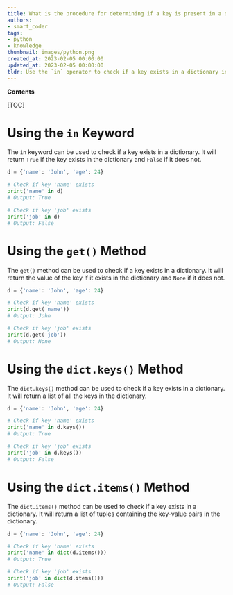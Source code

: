 ```yaml
---
title: What is the procedure for determining if a key is present in a dictionary?
authors:
- smart_coder
tags:
- python
- knowledge
thumbnail: images/python.png
created_at: 2023-02-05 00:00:00
updated_at: 2023-02-05 00:00:00
tldr: Use the `in` operator to check if a key exists in a dictionary in Python.
---
```


**Contents**

[TOC]

# Using the `in` Keyword

The `in` keyword can be used to check if a key exists in a dictionary. It will return `True` if the key exists in the dictionary and `False` if it does not.

```python
d = {'name': 'John', 'age': 24}

# Check if key 'name' exists
print('name' in d)
# Output: True

# Check if key 'job' exists
print('job' in d)
# Output: False
```

# Using the `get()` Method

The `get()` method can be used to check if a key exists in a dictionary. It will return the value of the key if it exists in the dictionary and `None` if it does not.

```python
d = {'name': 'John', 'age': 24}

# Check if key 'name' exists
print(d.get('name'))
# Output: John

# Check if key 'job' exists
print(d.get('job'))
# Output: None
```

# Using the `dict.keys()` Method

The `dict.keys()` method can be used to check if a key exists in a dictionary. It will return a list of all the keys in the dictionary.

```python
d = {'name': 'John', 'age': 24}

# Check if key 'name' exists
print('name' in d.keys())
# Output: True

# Check if key 'job' exists
print('job' in d.keys())
# Output: False
```

# Using the `dict.items()` Method

The `dict.items()` method can be used to check if a key exists in a dictionary. It will return a list of tuples containing the key-value pairs in the dictionary.

```python
d = {'name': 'John', 'age': 24}

# Check if key 'name' exists
print('name' in dict(d.items()))
# Output: True

# Check if key 'job' exists
print('job' in dict(d.items()))
# Output: False
```
